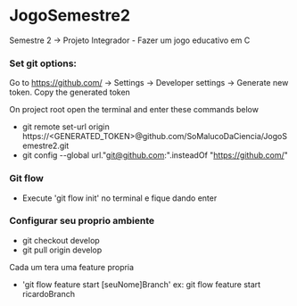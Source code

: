 # JogoSemestre2
Semestre 2 -> Projeto Integrador - Fazer um jogo educativo em C

### Set git options:
 Go to https://github.com/ → Settings → Developer settings → Generate new token.
 Copy the generated token
 
On project root open the terminal and enter these commands below

- git remote set-url origin https://<GENERATED_TOKEN>@github.com/SoMalucoDaCiencia/JogoSemestre2.git
- git config --global url."git@github.com:".insteadOf "https://github.com/"  

### Git flow
- Execute 'git flow init' no terminal e fique dando enter 

### Configurar seu proprio ambiente 
- git checkout develop
- git pull origin develop

Cada um tera uma feature propria
- 'git flow feature start [seuNome]Branch' ex: git flow feature start ricardoBranch















